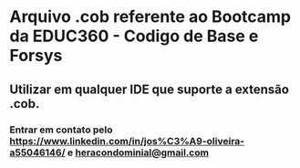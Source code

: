 # Arquivo .cob referente ao Bootcamp da EDUC360 - Codigo de Base e Forsys
## Utilizar em qualquer IDE que suporte a extensão .cob.
### Entrar em contato pelo https://www.linkedin.com/in/jos%C3%A9-oliveira-a55046146/ e heracondominial@gmail.com
